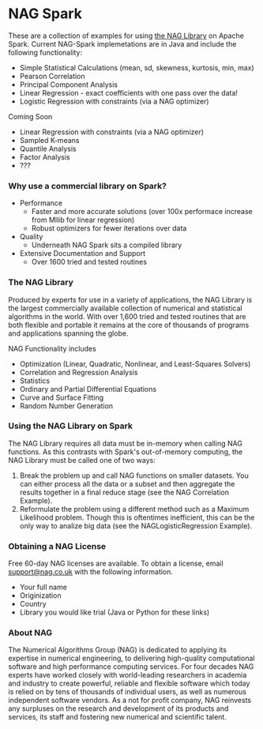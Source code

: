 # NAG Spark

These are a collection of examples for using [the NAG Library] on Apache Spark. Current NAG-Spark implemetations are in Java and include the following functionality:
 - Simple Statistical Calculations (mean, sd, skewness, kurtosis, min, max)
 - Pearson Correlation 
 - Principal Component Analysis
 - Linear Regression - exact coefficients with one pass over the data!
 - Logistic Regression with constraints (via a NAG optimizer)

Coming Soon
 - Linear Regression with constraints (via a NAG optimizer)
 - Sampled K-means
 - Quantile Analysis
 - Factor Analysis
 - ???

### Why use a commercial library on Spark?
 - Performance
   - Faster and more accurate solutions (over 100x performace increase from Mllib for linear regression)
   - Robust optimizers for fewer iterations over data
 - Quality
   - Underneath NAG Spark sits a compiled library 
 - Extensive Documentation and Support
   - Over 1600 tried and tested routines

### The NAG Library
Produced by experts for use in a variety of applications, the NAG Library is the largest commercially available collection of numerical and statistical algorithms in the world. With over 1,600 tried and tested routines that are both flexible and portable it remains at the core of thousands of programs and applications spanning the globe.

NAG Functionality includes
 - Optimization (Linear, Quadratic, Nonlinear, and Least-Squares Solvers)
 - Correlation and Regression Analysis
 - Statistics
 - Ordinary and Partial Differential Equations
 - Curve and Surface Fitting
 - Random Number Generation

### Using the NAG Library on Spark

The NAG Library requires all data must be in-memory when calling NAG functions. As this contrasts with Spark's out-of-memory computing, the NAG Library must be called one of two ways:

1. Break the problem up and call NAG functions on smaller datasets. You can either process all the data or a subset and then aggregate the results together in a final reduce stage (see the NAG Correlation Example).
2. Reformulate the problem using a different method such as a Maximum Likelihood problem. Though this is oftentimes inefficient, this can be the only way to analize big data (see the NAGLogisticRegression Example).

### Obtaining a NAG License
Free 60-day NAG licenses are available. To obtain a license, email support@nag.co.uk with the following information.
 - Your full name
 - Originization
 - Country
 - Library you would like trial (Java or Python for these links)

### About NAG
The Numerical Algorithms Group (NAG) is dedicated to applying its expertise in numerical engineering, to delivering high-quality computational software and high performance computing services. For four decades NAG experts have worked closely with world-leading researchers in academia and industry to create powerful, reliable and flexible software which today is relied on by tens of thousands of individual users, as well as numerous independent software vendors. As a not for profit company, NAG reinvests any surpluses on the research and development of its products and services, its staff and fostering new numerical and scientific talent.

[the NAG Library]: http://nag.com/numeric/numerical_libraries.asp
